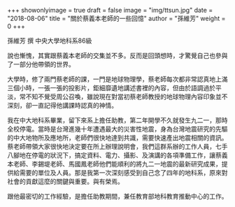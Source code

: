 +++
showonlyimage = true
draft = false
image = "img/ttsun.jpg"
date = "2018-08-06"
title = "關於蔡義本老師的一些回憶"
author = "孫維芳"
weight = 0
+++

孫維芳 撰
中央大學地科系86級

說也慚愧，其實跟蔡義本老師的交集並不多。反而是回頭想時，才驚覺自己也參與了一部分他帶領的世界。

大學時，修了兩門蔡老師的課，一門是地球物理學，蔡老師每次都非常認真地上滿三個小時，一張一張的投影片，鉅細靡遺地講述書裡的內容，但由於語調過於平淡，常不知不覺受周公召喚，雖說現在對當初蔡老師教授的地球物理內容印象並不深刻，卻一直記得他講課時認真的神情。

我在中大地科系畢業，留下來系上擔任助教，第二年開學不久就發生九二一，那時全校停電。當時是台灣進幾十年遭遇最大的災害性地震，身為台灣地震研究的先驅的中大地物所及應地所，老師們很快地達到共識，需要快速產出地震相關的資訊。蔡老師帶領大家很快地決定要在所上辦理說明會，我們這群系辦的工作人員，七手八腳地在停電的狀況下，搞定資料、電力、攝影、及演講的各項準備工作，讓蔡義本老師、李錫堤老師、馬國鳳老師他們能順利的將九二一地震的最新研究成果，提供給需要的單位及人員。那是我第一次深刻感受到自己念了四年的地科系，原來對社會的貢獻這麼的關鍵與重要。與有榮焉。

跟他最密切的工作經驗，是擔任助教期間，兼任教育部地科教育推動中心的工作。



<!--more-->



